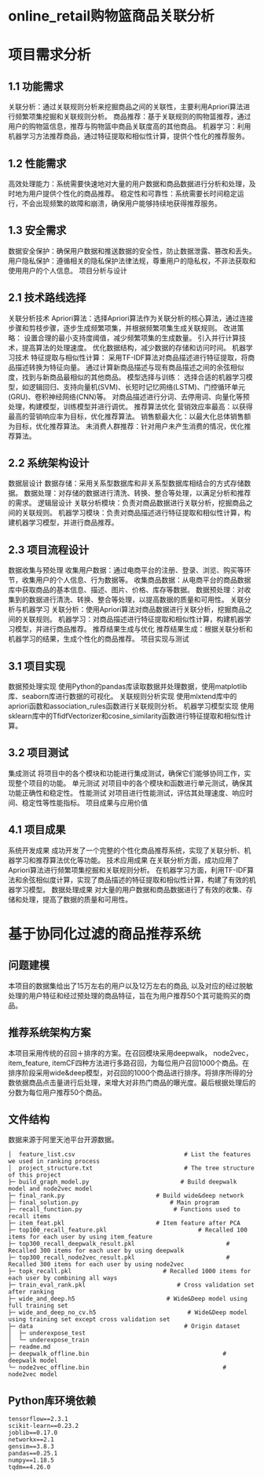 # online_retail购物篮商品关联分析
# 项目需求分析
## 1.1 功能需求
关联分析：通过关联规则分析来挖掘商品之间的关联性，主要利用Apriori算法进行频繁项集挖掘和关联规则分析。
商品推荐：基于关联规则的购物篮推荐，通过用户的购物篮信息，推荐与购物篮中商品关联度高的其他商品。
机器学习：利用机器学习方法推荐商品，通过特征提取和相似性计算，提供个性化的推荐服务。
## 1.2 性能需求
高效处理能力：系统需要快速地对大量的用户数据和商品数据进行分析和处理，及时地为用户提供个性化的商品推荐。
稳定性和可靠性：系统需要长时间稳定运行，不会出现频繁的故障和崩溃，确保用户能够持续地获得推荐服务。
## 1.3 安全需求
数据安全保护：确保用户数据和推送数据的安全性，防止数据泄露、篡改和丢失。
用户隐私保护：遵循相关的隐私保护法律法规，尊重用户的隐私权，不非法获取和使用用户的个人信息。
项目分析与设计
## 2.1 技术路线选择
关联分析技术
Apriori算法：选择Apriori算法作为关联分析的核心算法，通过连接步骤和剪枝步骤，逐步生成频繁项集，并根据频繁项集生成关联规则。
改进策略：
设置合理的最小支持度阈值，减少频繁项集的生成数量。
引入并行计算技术，提高算法的处理速度。
优化数据结构，减少数据的存储和访问时间。
机器学习技术
特征提取与相似性计算：
采用TF-IDF算法对商品描述进行特征提取，将商品描述转换为特征向量。
通过计算新商品描述与现有商品描述之间的余弦相似度，找到与新商品最相似的其他商品。
模型选择与训练：
选择合适的机器学习模型，如逻辑回归、支持向量机(SVM)、长短时记忆网络(LSTM)、门控循环单元(GRU)、卷积神经网络(CNN)等。
对商品描述进行分词、去停用词、向量化等预处理，构建模型，训练模型并进行调优。
推荐算法优化
营销效应率最高：以获得最高的营销响应率为目标，优化推荐算法。
销售额最大化：以最大化总体销售额为目标，优化推荐算法。
未消费人群推荐：针对用户未产生消费的情况，优化推荐算法。
## 2.2 系统架构设计
数据层设计
数据存储：采用关系型数据库和非关系型数据库相结合的方式存储数据。
数据处理：对存储的数据进行清洗、转换、整合等处理，以满足分析和推荐的需求。
逻辑层设计
关联分析模块：负责对商品数据进行关联分析，挖掘商品之间的关联规则。
机器学习模块：负责对商品描述进行特征提取和相似性计算，构建机器学习模型，并进行商品推荐。
## 2.3 项目流程设计
数据收集与预处理
收集用户数据：通过电商平台的注册、登录、浏览、购买等环节，收集用户的个人信息、行为数据等。
收集商品数据：从电商平台的商品数据库中获取商品的基本信息、描述、图片、价格、库存等数据。
数据预处理：对收集到的数据进行清洗、转换、整合等处理，以提高数据的质量和可用性。
关联分析与机器学习
关联分析：使用Apriori算法对商品数据进行关联分析，挖掘商品之间的关联规则。
机器学习：对商品描述进行特征提取和相似性计算，构建机器学习模型，并进行商品推荐。
推荐结果生成与优化
推荐结果生成：根据关联分析和机器学习的结果，生成个性化的商品推荐。
项目实现与测试
## 3.1 项目实现
数据预处理实现
使用Python的pandas库读取数据并处理数据，使用matplotlib库、seaborn库进行数据的可视化。
关联规则分析实现
使用mlxtend库中的apriori函数和association_rules函数进行关联规则分析。
机器学习模型实现
使用sklearn库中的TfidfVectorizer和cosine_similarity函数进行特征提取和相似性计算。
## 3.2 项目测试
集成测试
将项目中的各个模块和功能进行集成测试，确保它们能够协同工作，实现整个项目的功能。
单元测试
对项目中的各个模块和函数进行单元测试，确保其功能正确性和稳定性。
性能测试
对项目进行性能测试，评估其处理速度、响应时间、稳定性等性能指标。
项目成果与应用价值
## 4.1 项目成果
系统开发成果
成功开发了一个完整的个性化商品推荐系统，实现了关联分析、机器学习和推荐算法优化等功能。
技术应用成果
在关联分析方面，成功应用了Apriori算法进行频繁项集挖掘和关联规则分析。
在机器学习方面，利用TF-IDF算法和余弦相似度计算，实现了商品描述的特征提取和相似性计算，构建了有效的机器学习模型。
数据处理成果
对大量的用户数据和商品数据进行了有效的收集、存储和处理，提高了数据的质量和可用性。

# 基于协同化过滤的商品推荐系统
## 问题建模
本项目的数据集给出了15万左右的用户以及12万左右的商品, 以及对应的经过脱敏处理的用户特征和经过预处理的商品特征，旨在为用户推荐50个其可能购买的商品。
## 推荐系统架构方案
  本项目采用传统的召回＋排序的方案。在召回模块采用deepwalk， node2vec，item_feature, itemCF四种方法进行多路召回，为每位用户召回1000个商品。在排序阶段采用wide&deep模型，对召回的1000个商品进行排序。将排序所得的分数依据商品点击量进行后处理，来增大对非热门商品的曝光度。最后根据处理后的分数为每位用户推荐50个商品。

## 文件结构
数据来源于阿里天池平台开源数据。

    │  feature_list.csv                               # List the features we used in ranking process
    │  project_structure.txt                          # The tree structure of this project
    ├─ build_graph_model.py                          # Build deepwalk model and node2vec model
    ├─ final_rank.py                          # Build wide&deep network
    ├─ final_solution.py                          # Main program
    ├─ recall_function.py                          # Functions used to recall items
    ├─ item_feat.pkl                          # Item feature after PCA
    ├─ top100_recall_feature.pkl                          # Recalled 100 items for each user by using item_feature
    ├─ top300_recall_deepwalk_result.pkl                          # Recalled 300 items for each user by using deepwalk
    ├─ top300_recall_node2vec_result.pkl                          # Recalled 300 items for each user by using node2vec
    ├─ topk_recall.pkl                          # Recalled 1000 items for each user by combining all ways
    ├─ train_eval_rank.pkl                          # Cross validation set after ranking
    ├─ wide_and_deep.h5                          # Wide&Deep model using full training set
    ├─ wide_and_deep_no_cv.h5                          # Wide&Deep model using training set except cross validation set
    ├─ data                                           # Origin dataset
    │  ├─ underexpose_test
    │  └─ underexpose_train
    ├─ readme.md
    ├─ deepwalk_offline.bin                                      # deepwalk model
    └─ node2vec_offline.bin                                      # node2vec model

## Python库环境依赖

    tensorflow==2.3.1
    scikit-learn==0.23.2
    joblib==0.17.0
    networkx==2.1
    gensim==3.8.3
    pandas==0.25.1
    numpy==1.18.5
    tqdm==4.26.0
